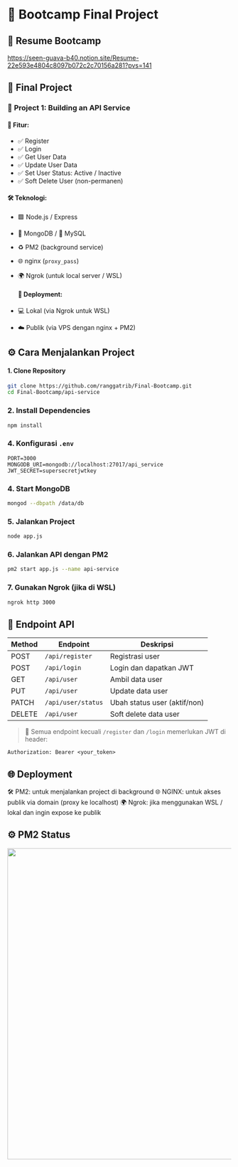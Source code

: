 # 🚀 Bootcamp Final Project

## 📄 Resume Bootcamp
https://seen-guava-b40.notion.site/Resume-22e593e4804c8097b072c2c70156a281?pvs=141

## 🧪 Final Project

### 🔧 **Project 1: Building an API Service**

#### 🎯 Fitur:
- ✅ Register
- ✅ Login
- ✅ Get User Data
- ✅ Update User Data
- ✅ Set User Status: Active / Inactive
- ✅ Soft Delete User (non-permanen)

#### 🛠️ Teknologi:
- 🟩 Node.js / Express
- 🍃 MongoDB / 🐬 MySQL
- ♻️ PM2 (background service)
- 🌐 nginx (`proxy_pass`)
- 🌍 Ngrok (untuk local server / WSL)
  
  #### 🚀 Deployment:
- 💻 Lokal (via Ngrok untuk WSL)
- ☁️ Publik (via VPS dengan nginx + PM2)
  
## ⚙️ Cara Menjalankan Project

#### 1. Clone Repository
```bash
git clone https://github.com/ranggatrib/Final-Bootcamp.git
cd Final-Bootcamp/api-service
```
### 2. Install Dependencies
```bash
npm install
```

### 4. Konfigurasi `.env`
```env
PORT=3000
MONGODB_URI=mongodb://localhost:27017/api_service
JWT_SECRET=supersecretjwtkey
```

### 4. Start MongoDB
```bash
mongod --dbpath /data/db
```

### 5. Jalankan Project
```bash
node app.js
```

### 6. Jalankan API dengan PM2
```bash
pm2 start app.js --name api-service
```

### 7. Gunakan Ngrok (jika di WSL)
```bash
ngrok http 3000
```

## 🔁 Endpoint API

| Method | Endpoint                | Deskripsi                    |
|--------|-------------------------|------------------------------|
| POST   | `/api/register`         | Registrasi user              |
| POST   | `/api/login`            | Login dan dapatkan JWT       |
| GET    | `/api/user`             | Ambil data user              |
| PUT    | `/api/user`             | Update data user             |
| PATCH  | `/api/user/status`      | Ubah status user (aktif/non) |
| DELETE | `/api/user`             | Soft delete data user        |

> 🔐 Semua endpoint kecuali `/register` dan `/login` memerlukan JWT di header:
```
Authorization: Bearer <your_token>
```

## 🌐 Deployment
🛠️ PM2: untuk menjalankan project di background
🌐 NGINX: untuk akses publik via domain (proxy ke localhost)
🌍 Ngrok: jika menggunakan WSL / lokal dan ingin expose ke publik

## ⚙️ PM2 Status
<img src="pm2.png" width="700"/>
